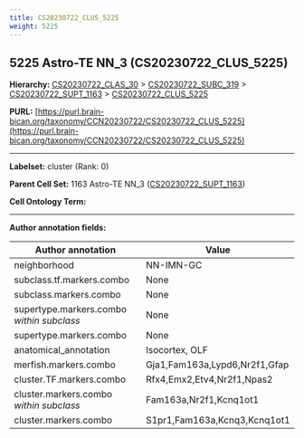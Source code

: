 ```yaml
---
title: CS20230722_CLUS_5225
weight: 5225
---
```

## 5225 Astro-TE NN_3 (CS20230722_CLUS_5225)
<b>Hierarchy: </b>
[CS20230722_CLAS_30](../CS20230722_CLAS_30) >
[CS20230722_SUBC_319](../CS20230722_SUBC_319) >
[CS20230722_SUPT_1163](../CS20230722_SUPT_1163) >
[CS20230722_CLUS_5225](../CS20230722_CLUS_5225)

**PURL:** [https://purl.brain-bican.org/taxonomy/CCN20230722/CS20230722_CLUS_5225](https://purl.brain-bican.org/taxonomy/CCN20230722/CS20230722_CLUS_5225)

---


**Labelset:** cluster (Rank: 0)

**Parent Cell Set:** 1163 Astro-TE NN_3 ([CS20230722_SUPT_1163](../CS20230722_SUPT_1163))



**Cell Ontology Term:** 

[MARKER GENES.]: #


---

[TRANSFERRED ANNOTATIONS.]: #


[AUTHOR ANNOTATION FIELDS.]: #


**Author annotation fields:**

| Author annotation | Value |
|-------------------|-------|
|neighborhood|NN-IMN-GC|
|subclass.tf.markers.combo|None|
|subclass.markers.combo|None|
|supertype.markers.combo _within subclass_|None|
|supertype.markers.combo|None|
|anatomical_annotation|Isocortex, OLF|
|merfish.markers.combo|Gja1,Fam163a,Lypd6,Nr2f1,Gfap|
|cluster.TF.markers.combo|Rfx4,Emx2,Etv4,Nr2f1,Npas2|
|cluster.markers.combo _within subclass_|Fam163a,Nr2f1,Kcnq1ot1|
|cluster.markers.combo|S1pr1,Fam163a,Kcnq3,Kcnq1ot1|
